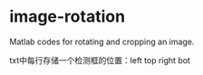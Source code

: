 # image-rotation
Matlab codes for rotating and cropping an image.

txt中每行存储一个检测框的位置：left top right bot
